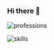 ### Hi there 👋
![professions](https://user-images.githubusercontent.com/51321911/161564533-42ca803a-2f82-4357-89a4-337bdf6f34d6.gif)

![skills](https://github.com/muhammadabir64/muhammadabir64/assets/51321911/9b9ce81d-76c4-4f6a-b5b2-b3c93cb4ff02)
